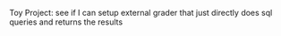 Toy Project: see if I can setup external grader that just directly does sql queries and returns the results
